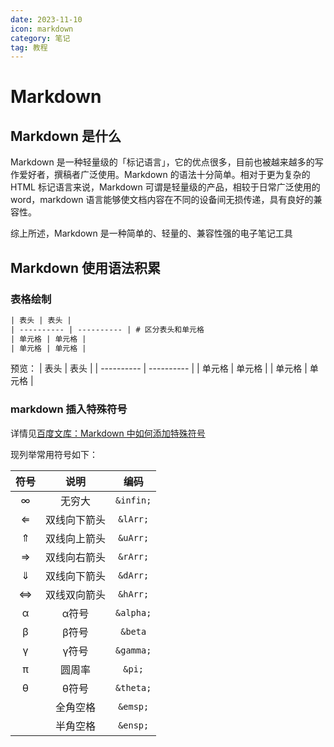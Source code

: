 ```yaml
---
date: 2023-11-10
icon: markdown
category: 笔记
tag: 教程
---
```




# Markdown

## Markdown 是什么

Markdown 是一种轻量级的「标记语言」，它的优点很多，目前也被越来越多的写作爱好者，撰稿者广泛使用。Markdown 的语法十分简单。相对于更为复杂的 HTML 标记语言来说，Markdown 可谓是轻量级的产品，相较于日常广泛使用的 word，markdown 语言能够使文档内容在不同的设备间无损传递，具有良好的兼容性。

综上所述，Markdown 是一种简单的、轻量的、兼容性强的电子笔记工具

## Markdown 使用语法积累

### 表格绘制

```html
| 表头 | 表头 |
| ---------- | ---------- | # 区分表头和单元格
| 单元格 | 单元格 |
| 单元格 | 单元格 |
```

预览：
| 表头 | 表头 |
| ---------- | ---------- |
| 单元格 | 单元格 |
| 单元格 | 单元格 |

### markdown 插入特殊符号

详情见[百度文库：Markdown 中如何添加特殊符号](https://wenku.baidu.com/view/49ed8c3a2179168884868762caaedd3383c4b509.html)

现列举常用符号如下：

|符号 | 说明 | 编码 |
| :----------: | :----------: | :----------: |
|&infin;|无穷大|`&infin;`|
|&lArr;|双线向下箭头|`&lArr;`|
|&uArr;|双线向上箭头|`&uArr;`|
|&rArr;|双线向右箭头|`&rArr;`|
|&dArr;|双线向下箭头|`&dArr;`|
|&hArr;|双线双向箭头|`&hArr;`|
|&alpha;|&alpha;符号|`&alpha;`|
|&beta;|&beta;符号|`&beta`|
|&gamma;|&gamma;符号|`&gamma;`|
|&pi;|圆周率|`&pi;`|
|&theta;|&theta;符号|`&theta;`|
|&emsp;|全角空格|`&emsp;`|
|&ensp;|半角空格|`&ensp;`|

